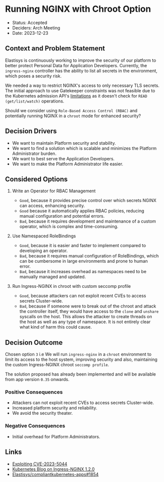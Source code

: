 # Running NGINX with Chroot Option

- Status: Accepted
- Deciders: Arch Meeting
- Date: 2023-12-23

## Context and Problem Statement

Elastisys is continuously working to improve the security of our platform to better protect Personal Data for Application Developers. Currently, the `ingress-nginx` controller has the ability to list all secrets in the environment, which poses a security risk.

We needed a way to restrict NGINX's access to only necessary TLS secrets. The initial approach to use Gatekeeper constraints was not feasible due to the Kubernetes admission API's [limitations](https://github.com/kubernetes/kubernetes/blob/v1.28.3/pkg/apis/admission/types.go#L157-L166) as it doesn't check for `READ (get/list/watch)` operations.

Should we consider using `Role-Based Access Control (RBAC)` and potentially running NGINX in a `chroot` mode for enhanced security?

## Decision Drivers

- We want to maintain Platform security and stability.
- We want to find a solution which is scalable and minimizes the Platform Administrator burden.
- We want to best serve the Application Developers.
- We want to make the Platform Administrator life easier.

## Considered Options

1. Write an Operator for RBAC Management

    - `Good`, because it provides precise control over which secrets NGINX can access, enhancing security.
    - `Good` because it automatically applies RBAC policies, reducing manual configuration and potential errors.
    - `Bad`, because it requires development and maintenance of a custom operator, which is complex and time-consuming.

1. Use Namespaced RoleBindings

    - `Good`, because it is easier and faster to implement compared to developing an operator.
    - `Bad`, because it requires manual configuration of RoleBindings, which can be cumbersome in large environments and prone to human error.
    - `Bad`, because it increases overhead as namespaces need to be manually managed and updated.

1. Run Ingress-NGINX in chroot with custom seccomp profile

    - `Good`, because attackers can not exploit recent CVEs to access secrets Cluster-wide.
    - `Bad`, because if someone were to break out of the chroot and attack the controller itself, they would have access to the `clone` and `unshare` syscalls on the host. This allows the attacker to create threads on the host as well as any type of namespace. It is not entirely clear what kind of harm this could cause.

## Decision Outcome

Chosen option `3` i.e We will run `ingress-nginx` in a `chroot` environment to limit its access to the host system, improving security and also, maintaining the custom Ingress-NGINX chroot `seccomp profile`.

The solution proposed has already been implemented and will be available from app version `0.35` onwards.

### Positive Consequences

- Attackers can not exploit recent CVEs to access secrets Cluster-wide.
- Increased platform security and reliability.
- We avoid the security theater.

### Negative Consequences

- Initial overhead for Platform Administrators.

## Links

- [Exploiting CVE-2023-5044](https://raesene.github.io/blog/2023/10/29/exploiting-CVE-2023-5044/)
- [Kubernetes Blog on Ingress-NGINX 1.2.0](https://kubernetes.io/blog/2022/04/28/ingress-nginx-1-2-0/)
- [Elastisys/compliantkubernetes-apps#1854](https://github.com/elastisys/compliantkubernetes-apps/issues/1854)
